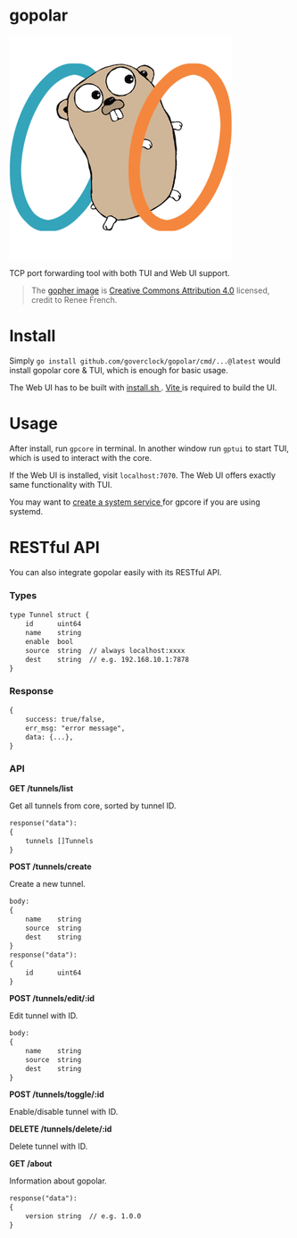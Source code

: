 # gopolar

![gopolar](./gopolar.png)

TCP port forwarding tool with both TUI and Web UI support.

> The [gopher image](https://go.dev/blog/gopher) is [Creative Commons Attribution 4.0](https://creativecommons.org/licenses/by/4.0/) licensed, credit to Renee French.

# Install

Simply `go install github.com/goverclock/gopolar/cmd/...@latest` would install gopolar core & TUI, which is enough for basic usage.

The Web UI has to be built with [ install.sh ](./install.sh). [ Vite ](https://vitejs.dev/) is required to build the UI.

# Usage

After install, run `gpcore` in terminal. In another window run `gptui` to start TUI, which is used to interact with the core.

If the Web UI is installed, visit `localhost:7070`. The Web UI offers exactly same functionality with TUI.

You may want to [ create a system service ](https://medium.com/@benmorel/creating-a-linux-service-with-systemd-611b5c8b91d6)for gpcore if you are using systemd.

# RESTful API

You can also integrate gopolar easily with its RESTful API.

### Types

```
type Tunnel struct {
    id      uint64
    name    string
    enable  bool
    source  string  // always localhost:xxxx
    dest    string  // e.g. 192.168.10.1:7878
}
```

### Response

```
{
    success: true/false,
    err_msg: "error message",
    data: {...},
}
```

### API

**GET /tunnels/list**

Get all tunnels from core, sorted by tunnel ID.

```
response("data"):
{
    tunnels []Tunnels
}
```

**POST /tunnels/create**

Create a new tunnel.

```
body:
{
    name    string
    source  string
    dest    string
}
response("data"):
{
    id      uint64
}
```

**POST /tunnels/edit/:id**

Edit tunnel with ID.

```
body:
{
    name    string
    source  string
    dest    string
}
```

**POST /tunnels/toggle/:id**

Enable/disable tunnel with ID.

**DELETE /tunnels/delete/:id**

Delete tunnel with ID.

**GET /about**

Information about gopolar.

```
response("data"):
{
    version string  // e.g. 1.0.0
}
```
